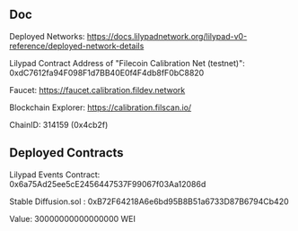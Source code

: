 ## Doc

Deployed Networks: https://docs.lilypadnetwork.org/lilypad-v0-reference/deployed-network-details

Lilypad Contract Address of "Filecoin Calibration Net (testnet)": 0xdC7612fa94F098F1d7BB40E0f4F4db8fF0bC8820 

Faucet: https://faucet.calibration.fildev.network

Blockchain Explorer: https://calibration.filscan.io/

ChainID: 314159 (0x4cb2f)


## Deployed Contracts

Lilypad Events Contract: 0x6a75Ad25ee5cE2456447537F99067f03Aa12086d



Stable Diffusion.sol : 0xB72F64218A6e6bd95B8B51a6733D87B6794Cb420

Value: 30000000000000000 WEI